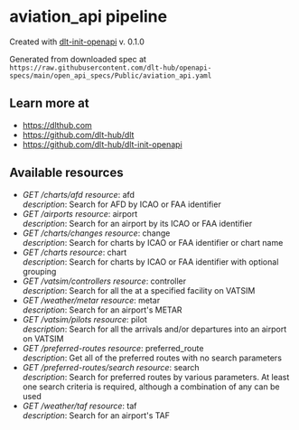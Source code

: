 # aviation_api pipeline

Created with [dlt-init-openapi](https://github.com/dlt-hub/dlt-init-openapi) v. 0.1.0

Generated from downloaded spec at `https://raw.githubusercontent.com/dlt-hub/openapi-specs/main/open_api_specs/Public/aviation_api.yaml`
## Learn more at

* https://dlthub.com
* https://github.com/dlt-hub/dlt
* https://github.com/dlt-hub/dlt-init-openapi


## Available resources
* _GET /charts/afd_ 
  *resource*: afd  
  *description*: Search for AFD by ICAO or FAA identifier
* _GET /airports_ 
  *resource*: airport  
  *description*: Search for an airport by its ICAO or FAA identifier
* _GET /charts/changes_ 
  *resource*: change  
  *description*: Search for charts by ICAO or FAA identifier or chart name
* _GET /charts_ 
  *resource*: chart  
  *description*: Search for charts by ICAO or FAA identifier with optional grouping
* _GET /vatsim/controllers_ 
  *resource*: controller  
  *description*: Search for all the at a specified facility on VATSIM
* _GET /weather/metar_ 
  *resource*: metar  
  *description*: Search for an airport's METAR
* _GET /vatsim/pilots_ 
  *resource*: pilot  
  *description*: Search for all the arrivals and/or departures into an airport on VATSIM
* _GET /preferred-routes_ 
  *resource*: preferred_route  
  *description*: Get all of the preferred routes with no search parameters
* _GET /preferred-routes/search_ 
  *resource*: search  
  *description*: Search for preferred routes by various parameters. At least one search criteria is required, although a combination of any can be used
* _GET /weather/taf_ 
  *resource*: taf  
  *description*: Search for an airport's TAF
